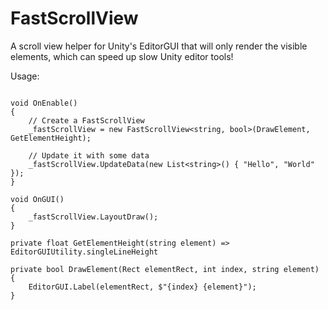 # FastScrollView
A scroll view helper for Unity's EditorGUI that will only render the visible elements, which can speed up slow Unity editor tools!

Usage:
```

void OnEnable()
{
    // Create a FastScrollView
    _fastScrollView = new FastScrollView<string, bool>(DrawElement, GetElementHeight);

    // Update it with some data
    _fastScrollView.UpdateData(new List<string>() { "Hello", "World" });
}

void OnGUI()
{
    _fastScrollView.LayoutDraw();
}

private float GetElementHeight(string element) => EditorGUIUtility.singleLineHeight

private bool DrawElement(Rect elementRect, int index, string element)
{
    EditorGUI.Label(elementRect, $"{index} {element}");
}
```
